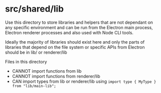# src/shared/lib

Use this directory to store libraries and helpers that are not dependant on any specific environment and can be run from the Electron main process, Electron renderer processes and also used with Node CLI tools.

Ideally the majority of libraries should exist here and only the parts of libraries that depend on the file system or specific APIs from Electron should be in lib/ or renderer/lib

Files in this directory 

- CANNOT import functions from lib
- CANNOT import functions from renderer/lib
- CAN import types from lib or renderer/lib using `import type { MyType } from "lib/main-lib";`
